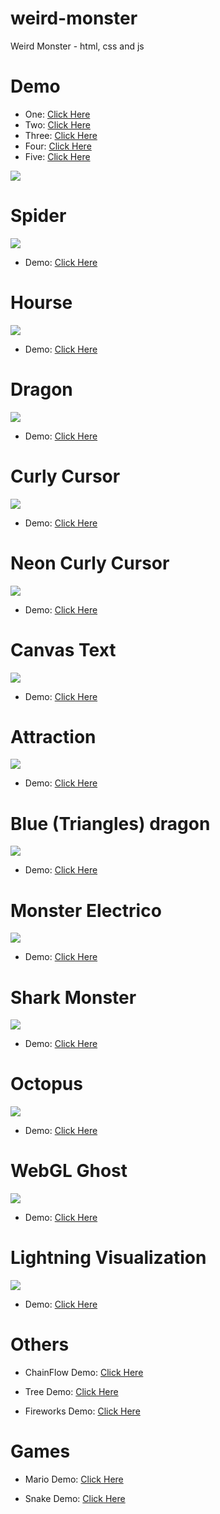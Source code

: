 # weird-monster
Weird Monster - html, css and js
# Demo
* One: <a href="https://tuberboy.github.io/weird-monster/one.html" target="_blank">Click Here</a>
* Two: <a href="https://tuberboy.github.io/weird-monster/two.html" target="_blank">Click Here</a>
* Three: <a href="https://tuberboy.github.io/weird-monster/three.html" target="_blank">Click Here</a>
* Four: <a href="https://tuberboy.github.io/weird-monster/four.html" target="_blank">Click Here</a>
* Five: <a href="https://tuberboy.github.io/weird-monster/five.html" target="_blank">Click Here</a>
<img src="Screenshot.png"/>

# Spider
<img src="Screenshot-Spider.png"/>

* Demo: <a href="https://tuberboy.github.io/weird-monster/spider.html" target="_blank">Click Here</a>

# Hourse
<img src="Screenshot-Hourse.png"/>

* Demo: <a href="https://tuberboy.github.io/weird-monster/hourse.html" target="_blank">Click Here</a>

# Dragon
<img src="Screenshot-Dragon.png"/>

* Demo: <a href="https://tuberboy.github.io/weird-monster/dragon.html" target="_blank">Click Here</a>

# Curly Cursor
<img src="Screenshot-CurlyCursor.png"/>

* Demo: <a href="https://tuberboy.github.io/weird-monster/curlycursor.html" target="_blank">Click Here</a>

# Neon Curly Cursor
<img src="Screenshot-NeonCurlyCursor.png"/>

* Demo: <a href="https://tuberboy.github.io/weird-monster/neoncurlycursor.html" target="_blank">Click Here</a>

# Canvas Text
<img src="Screenshot-CanvasText.png"/>

* Demo: <a href="https://tuberboy.github.io/weird-monster/canvastext.html" target="_blank">Click Here</a>

# Attraction
<img src="Screenshot-Attraction.png"/>

* Demo: <a href="https://tuberboy.github.io/weird-monster/attraction.html" target="_blank">Click Here</a>

# Blue (Triangles) dragon
<img src="Screenshot-blueTD.png"/>

* Demo: <a href="https://tuberboy.github.io/weird-monster/bluetringlesdragon.html" target="_blank">Click Here</a>

# Monster Electrico
<img src="Screenshot-Electrico.png"/>

* Demo: <a href="https://tuberboy.github.io/weird-monster/monsterelectrico.html" target="_blank">Click Here</a>

# Shark Monster
<img src="shark/Screenshot-Shark.png"/>

* Demo: <a href="https://tuberboy.github.io/weird-monster/shark" target="_blank">Click Here</a>

# Octopus
<img src="Screenshot-Octopus.png"/>

* Demo: <a href="https://tuberboy.github.io/weird-monster/octopus.html" target="_blank">Click Here</a>

# WebGL Ghost
<img src="Screenshot-Ghost.png"/>

* Demo: <a href="https://tuberboy.github.io/weird-monster/ghost.html" target="_blank">Click Here</a>

# Lightning Visualization
<img src="Screenshot-Lightning.jpg"/>

* Demo: <a href="https://tuberboy.github.io/weird-monster/lightning.html" target="_blank">Click Here</a>

# Others

* ChainFlow Demo: <a href="https://tuberboy.github.io/weird-monster/interactiveam.html" target="_blank">Click Here</a>

* Tree Demo: <a href="https://tuberboy.github.io/weird-monster/treeam.html" target="_blank">Click Here</a>

* Fireworks Demo: <a href="https://tuberboy.github.io/weird-monster/attractivefw.html" target="_blank">Click Here</a>

# Games

* Mario Demo: <a href="https://tuberboy.github.io/weird-monster/mario" target="_blank">Click Here</a>

* Snake Demo: <a href="https://tuberboy.github.io/weird-monster/snake" target="_blank">Click Here</a>
